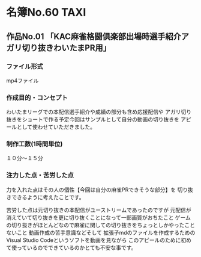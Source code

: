 # 名簿No.60 TAXI

## 作品No.01 「KAC麻雀格闘倶楽部出場時選手紹介アガリ切り抜きわいたまPR用」

### ファイル形式
mp4ファイル

### 作成目的・コンセプト
わいたまリーグでの本配信選手紹介や成績の部分も含め応援配信や
アガリ切り抜きをショートで作る予定今回はサンプルとして自分の動画の切り抜きを
アピールとして使わせていただきました。

### 制作工数(1時間単位)
１０分～１５分

### 注力した点・苦労した点
力を入れた点はその人の個性【今回は自分の麻雀PRできそうな部分】を
切り抜きできるように考えたことです。

苦労した点は元切り抜きの本配信がユーストリームであったのですが
元配信が消えていて切り抜きを更に切り抜くことになって一部画質がおちたこと
ゲームの切り抜きがほとんどなので麻雀に関しての切り抜きをちょっとしかやったことないこと
動画作成の苦手意識などそして
拡張子mdのファイルを作成するためのVisual Studio Codeというソフトを動画を見ながら
このアピールのために初めて使っているのでできているのかとても不安な事です。